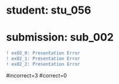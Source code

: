 # student: stu_056
# submission: sub_002

```diff
! ex02_0: Presentation Error
! ex02_1: Presentation Error
! ex02_2: Presentation Error
```
#incorrect=3
#correct=0
